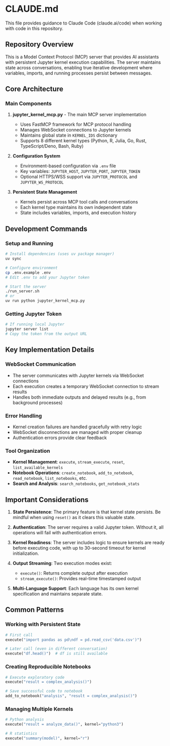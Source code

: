 # CLAUDE.md

This file provides guidance to Claude Code (claude.ai/code) when working with code in this repository.

## Repository Overview

This is a Model Context Protocol (MCP) server that provides AI assistants with persistent Jupyter kernel execution capabilities. The server maintains state across conversations, enabling true iterative development where variables, imports, and running processes persist between messages.

## Core Architecture

### Main Components

1. **jupyter_kernel_mcp.py** - The main MCP server implementation
   - Uses FastMCP framework for MCP protocol handling
   - Manages WebSocket connections to Jupyter kernels
   - Maintains global state in `KERNEL_IDS` dictionary
   - Supports 8 different kernel types (Python, R, Julia, Go, Rust, TypeScript/Deno, Bash, Ruby)

2. **Configuration System**
   - Environment-based configuration via `.env` file
   - Key variables: `JUPYTER_HOST`, `JUPYTER_PORT`, `JUPYTER_TOKEN`
   - Optional HTTPS/WSS support via `JUPYTER_PROTOCOL` and `JUPYTER_WS_PROTOCOL`

3. **Persistent State Management**
   - Kernels persist across MCP tool calls and conversations
   - Each kernel type maintains its own independent state
   - State includes variables, imports, and execution history

## Development Commands

### Setup and Running

```bash
# Install dependencies (uses uv package manager)
uv sync

# Configure environment
cp .env.example .env
# Edit .env to add your Jupyter token

# Start the server
./run_server.sh
# or
uv run python jupyter_kernel_mcp.py
```

### Getting Jupyter Token

```bash
# If running local Jupyter
jupyter server list
# Copy the token from the output URL
```

## Key Implementation Details

### WebSocket Communication
- The server communicates with Jupyter kernels via WebSocket connections
- Each execution creates a temporary WebSocket connection to stream results
- Handles both immediate outputs and delayed results (e.g., from background processes)

### Error Handling
- Kernel creation failures are handled gracefully with retry logic
- WebSocket disconnections are managed with proper cleanup
- Authentication errors provide clear feedback

### Tool Organization
- **Kernel Management**: `execute`, `stream_execute`, `reset`, `list_available_kernels`
- **Notebook Operations**: `create_notebook`, `add_to_notebook`, `read_notebook`, `list_notebooks`, etc.
- **Search and Analysis**: `search_notebooks`, `get_notebook_stats`

## Important Considerations

1. **State Persistence**: The primary feature is that kernel state persists. Be mindful when using `reset()` as it clears this valuable state.

2. **Authentication**: The server requires a valid Jupyter token. Without it, all operations will fail with authentication errors.

3. **Kernel Readiness**: The server includes logic to ensure kernels are ready before executing code, with up to 30-second timeout for kernel initialization.

4. **Output Streaming**: Two execution modes exist:
   - `execute()`: Returns complete output after execution
   - `stream_execute()`: Provides real-time timestamped output

5. **Multi-Language Support**: Each language has its own kernel specification and maintains separate state.

## Common Patterns

### Working with Persistent State
```python
# First call
execute("import pandas as pd\ndf = pd.read_csv('data.csv')")

# Later call (even in different conversation)
execute("df.head()")  # df is still available
```

### Creating Reproducible Notebooks
```python
# Execute exploratory code
execute("result = complex_analysis()")

# Save successful code to notebook
add_to_notebook("analysis", "result = complex_analysis()")
```

### Managing Multiple Kernels
```python
# Python analysis
execute("result = analyze_data()", kernel="python3")

# R statistics
execute("summary(model)", kernel="r")
```